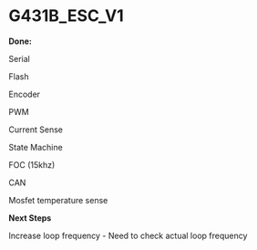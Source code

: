 # G431B_ESC_V1
 
**Done:**

Serial

Flash

Encoder

PWM

Current Sense

State Machine

FOC (15khz)

CAN

Mosfet temperature sense


**Next Steps**

Increase loop frequency - Need to check actual loop frequency


